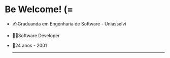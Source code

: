 # Be Welcome! (=


- ✍Graduanda em Engenharia de Software - Uniasselvi
- 👩‍💻Software Developer
- 🎉24 anos - 2001

  ---
